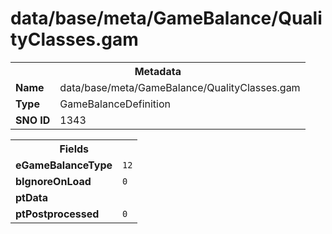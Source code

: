 <h1>data/base/meta/GameBalance/QualityClasses.gam</h1><table><tr><th colspan="100%">Metadata</th></tr><tr><td><b>Name</b></td><td>data/base/meta/GameBalance/QualityClasses.gam</td></tr><tr><td><b>Type</b></td><td>GameBalanceDefinition</td></tr><tr><td><b>SNO ID</b></td><td>1343</td></tr></table>

<table><tr><th colspan="100%">Fields</th></tr><tr><td><b>eGameBalanceType</b></td><td><code>12</code></td></tr><tr><td><b>bIgnoreOnLoad</b></td><td><code>0</code></td></tr><tr><td><b>ptData</b></td><td></td></tr><tr><td><b>ptPostprocessed</b></td><td><code>0</code></td></tr></table>

